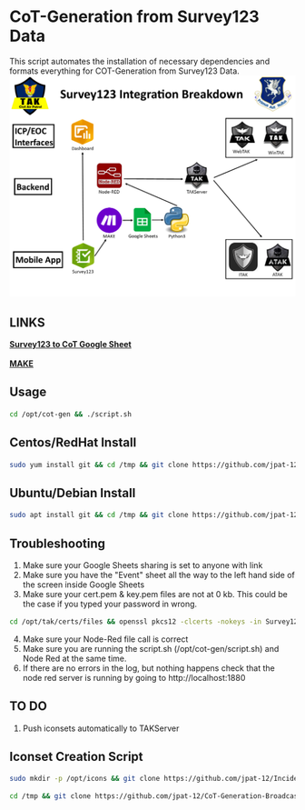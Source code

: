 # CoT-Generation from Survey123 Data #

This script automates the installation of necessary dependencies and formats everything for COT-Generation from Survey123 Data.
![CoTBreakdown](img/CoTBreakdown.png?raw=true "CoTBreakdown")


## LINKS ## 

**[Survey123 to CoT Google Sheet](https://docs.google.com/spreadsheets/d/1MoyjPxG49XpDrhbqdJYYgW4T7DQ8FachH2EN8Wm-N4o)** <br /><br />
**[MAKE](https://us1.make.com/)**<br />


## Usage ##
```bash
cd /opt/cot-gen && ./script.sh
```

## Centos/RedHat Install ##
```bash
sudo yum install git && cd /tmp && git clone https://github.com/jpat-12/CoT-Generation-Broadcast.git && cd CoT-Generation-Broadcast && chmod +x centos.sh && ./centos.sh && cd /opt/cot-gen
```
## Ubuntu/Debian Install ##
```bash
sudo apt install git && cd /tmp && git clone https://github.com/jpat-12/CoT-Generation-Broadcast.git && cd CoT-Generation-Broadcast && chmod +x ubuntu.sh && ./ubuntu.sh && cd /opt/cot-gen
```

## Troubleshooting ##
1. Make sure your Google Sheets sharing is set to anyone with link 
2. Make sure you have the "Event" sheet all the way to the left hand side of the screen inside Google Sheets 
3. Make sure your cert.pem & key.pem files are not at 0 kb. This could be the case if you typed your password in wrong.
```bash
cd /opt/tak/certs/files && openssl pkcs12 -clcerts -nokeys -in Survey123.p12 -out Survey123.cert.pem && openssl pkcs12 -nocerts -nodes -in Survey123.p12 -out Survey123.key.pem

``` 
4. Make sure your Node-Red file call is correct
5. Make sure you are running the script.sh (/opt/cot-gen/script.sh) and Node Red at the same time. 
6. If there are no errors in the log, but nothing happens check that the node red server is running by going to http://localhost:1880




## TO DO ##
1. Push iconsets automatically to TAKServer

## Iconset Creation Script ## 
```bash
sudo mkdir -p /opt/icons && git clone https://github.com/jpat-12/Incident-Icons.git /opt/icons
```
```bash
cd /tmp && git clone https://github.com/jpat-12/CoT-Generation-Broadcast.git && cd CoT-Generation-Broadcast && cd iconset && chmod +x iconset-gen.sh && ./iconset-gen.sh
```